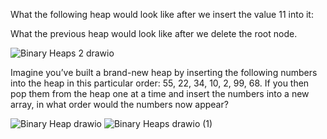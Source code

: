 What the following heap would look like after we insert the value 11 into it:




What the previous heap would look like after we delete the root node.

![Binary Heaps 2 drawio](https://github.com/user-attachments/assets/aa56136b-dc6c-494f-a991-c164ff81baa8)

Imagine you’ve built a brand-new heap by inserting the following numbers into the heap in this particular order: 55, 22, 34, 10, 2, 99, 68. If you then pop them from the heap one at a time and insert the numbers into a new array, in what order would the numbers now appear?

![Binary Heap drawio](https://github.com/user-attachments/assets/62839b94-0e49-436f-99af-1cb67eb0e743)
![Binary Heaps drawio (1)](https://github.com/user-attachments/assets/b0be06c2-539e-4976-8e07-8ba2aebeb4f1)
